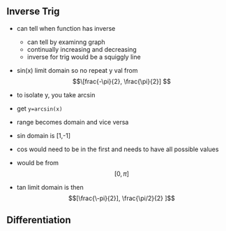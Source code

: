 ## Inverse Trig
- can tell when function has inverse
	- can tell by examinng graph
	- continually increasing and decreasing
	- inverse for trig would be a squiggly line
- sin(x) limit domain so no repeat y val from $$\[frac{-\pi}{2}, \frac{\pi}{2}] $$
- to isolate y, you take arcsin
- get `y=arcsin(x)`
- range becomes domain and vice versa
- sin domain is [1,-1]

- cos would need  to be in the first and needs to have all possible values
- would be from $$[0,\pi]$$

- tan limit domain is then $$[\frac{\-pi}{2}], \frac{\pi/2}{2} ]$$


## Differentiation
